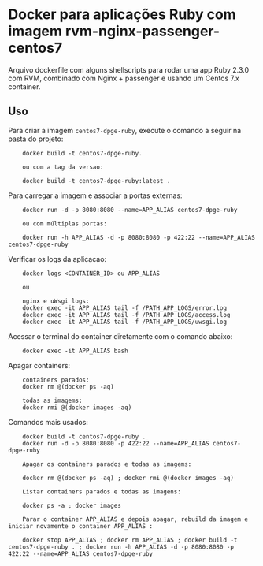 Docker para aplicações Ruby com imagem rvm-nginx-passenger-centos7
=================================

Arquivo dockerfile com alguns shellscripts para rodar uma app Ruby 2.3.0 com RVM, combinado com Nginx + passenger e usando um Centos 7.x container.


Uso
-----

Para criar a imagem `centos7-dpge-ruby`, execute o comando a seguir na pasta do projeto:

        docker build -t centos7-dpge-ruby.

        ou com a tag da versao:

        docker build -t centos7-dpge-ruby:latest .

Para carregar a imagem e associar a portas externas:

        docker run -d -p 8080:8080 --name=APP_ALIAS centos7-dpge-ruby
        
        ou com múltiplas portas:

        docker run -h APP_ALIAS -d -p 8080:8080 -p 422:22 --name=APP_ALIAS centos7-dpge-ruby  

Verificar os logs da aplicacao:

        
        docker logs <CONTAINER_ID> ou APP_ALIAS

        ou

        nginx e uWsgi logs:
        docker exec -it APP_ALIAS tail -f /PATH_APP_LOGS/error.log
        docker exec -it APP_ALIAS tail -f /PATH_APP_LOGS/access.log
        docker exec -it APP_ALIAS tail -f /PATH_APP_LOGS/uwsgi.log


Acessar o terminal do container diretamente com o comando abaixo:

        docker exec -it APP_ALIAS bash


Apagar containers:

        containers parados:
        docker rm @(docker ps -aq)

        todas as imagems:
        docker rmi @(docker images -aq)

Comandos mais usados:

        docker build -t centos7-dpge-ruby .
        docker run -d -p 8080:8080 -p 422:22 --name=APP_ALIAS centos7-dpge-ruby

        Apagar os containers parados e todas as imagems:
        
        docker rm @(docker ps -aq) ; docker rmi @(docker images -aq)

        Listar containers parados e todas as imagens:

        docker ps -a ; docker images

        Parar o container APP_ALIAS e depois apagar, rebuild da imagem e iniciar novamente o container APP_ALIAS :
        
        docker stop APP_ALIAS ; docker rm APP_ALIAS ; docker build -t centos7-dpge-ruby . ; docker run -h APP_ALIAS -d -p 8080:8080 -p 422:22 --name=APP_ALIAS centos7-dpge-ruby


